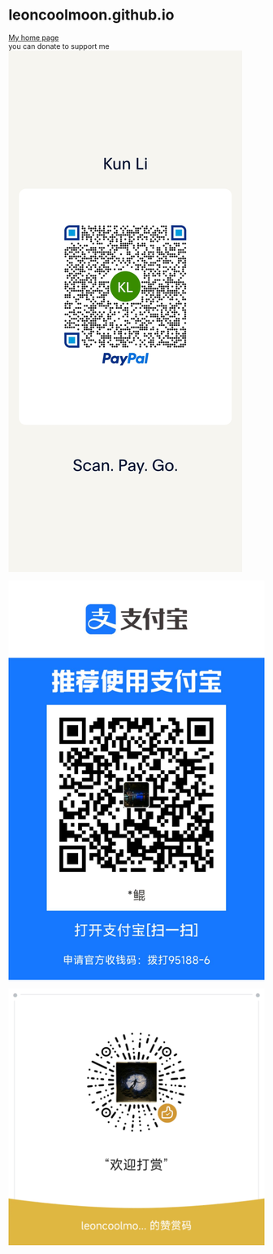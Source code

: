 # leoncoolmoon.github.io

[My home page](https://leoncoolmoon.github.io/)</br>
you can donate to support me
![paypal](https://github.com/leoncoolmoon/leoncoolmoon.github.io/blob/main/pp_my_qrcode_1693369198104.jpg?raw=true)</br>

![alipay 支付宝](https://github.com/leoncoolmoon/leoncoolmoon.github.io/blob/main/1693367787303.jpg?raw=true)</br>

![wechat 微信](https://github.com/leoncoolmoon/leoncoolmoon.github.io/blob/main/mm_reward_qrcode_1693367965190.png?raw=true)</br>
